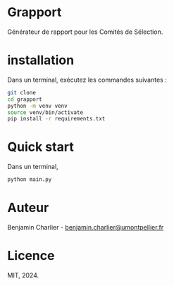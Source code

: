 # Grapport

Générateur de rapport pour les Comités de Sélection.

# installation

Dans un terminal, exécutez les commandes suivantes :
```bash
git clone 
cd grapport
python -m venv venv
source venv/bin/activate
pip install -r requirements.txt
```

# Quick start

Dans un terminal,
```bash
python main.py
```

# Auteur

Benjamin Charlier - [benjamin.charlier@umontpellier.fr](mailto:benjamin.charlier@umontpellier.fr)

# Licence

MIT, 2024.